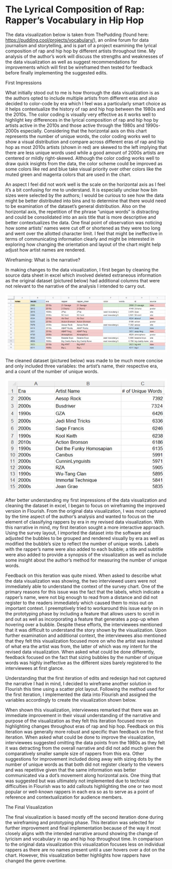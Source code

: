 # The Lyrical Composition of Rap: Rapper’s Vocabulary in Hip Hop 

The data visualization below is taken from ThePudding (found here: https://pudding.cool/projects/vocabulary/), an online forum for data journalism and storytelling, and is part of a project examining the lyrical composition of rap and hip hop by different artists throughout time. My analysis of the author’s work will discuss the strengths and weaknesses of the data visualization as well as suggest recommendations for improvements which will first be wireframed then tested for feedback before finally implementing the suggested edits.


First Impressions

What initially stood out to me is how thorough the data visualization is as the authors opted to include multiple artists from different eras and also decided to color-code by era which I feel was a particularly smart choice as it helps contextualize the history of rap and hip hop between the 1980s and the 2010s. The color coding is visually very effective as it works well to highlight key differences in the lyrical composition of rap and hip hop by artists active in the 2010s and those active through the 1980s and 1990s-2000s especially. Considering that the horizontal axis on this chart represents the number of unique words, the color coding works well to show a visual distribution and compare across different eras of rap and hip hop as most 2010s artists (shown in red) are skewed to the left implying that there are less unique words used while a good amount of 2000s artists are centered or mildly right-skewed. Although the color coding works well to draw quick insights from the data, the color scheme could be improved as some colors like red and blue take visual priority over other colors like the muted green and magenta colors that are used in the chart. 

An aspect I feel did not work well is the scale on the horizontal axis as I feel it’s a bit confusing for me to understand. It is especially unclear how bin sizes were selected by the authors; I would be curious to see how the data might be better distributed into bins and to determine that there would need to be examination of the dataset’s general distribution. Also on the horizontal axis, the repetition of the phrase “unique words” is distracting and could be consolidated into an axis title that is more descriptive and better contextualizes the data. One final point of observation was noticing how some artists' names were cut off or shortened as they were too long and went over the allotted character limit. I feel that might be ineffective in terms of communicating information clearly and might be interested in exploring how changing the orientation and layout of the chart might help adjust how artist names are rendered. 


Wireframing: What is the narrative?

In making changes to the data visualization, I first began by cleaning the source data sheet in excel which involved deleted extraneous information as the original dataset (pictured below) had additional columns that were not relevant to the narrative of the analysis I intended to carry out.

![alt text](https://github.com/gisgomez/Gomez-Portfolio-2022/blob/main/1.JPG)

The cleaned dataset (pictured below) was made to be much more concise and only included three variables: the artist’s name, their respective era, and a count of the number of unique words.

![alt text](https://github.com/gisgomez/Gomez-Portfolio-2022/blob/main/2.JPG)

After better understanding my first impressions of the data visualization and cleaning the dataset in excel, I began to focus on wireframing the improved version in Flourish. From the original data visualization, I was most captured by the time aspect of the author’s analysis and wanted to focus on the element of classifying rappers by era in my revised data visualization. With this narrative in mind, my first iteration sought a more interactive approach. Using the survey layout, I imported the dataset into the software and adjusted the bubbles to be grouped and rendered visually by era as well as modified the bubble’s size to reflect the number of unique words. Labels with the rapper’s name were also added to each bubble; a title and subtitle were also added to provide a synopsis of the visualization as well as include some insight about the author’s method for measuring the number of unique words.

<div class="flourish-embed flourish-survey" data-src="visualisation/8628677"><script src="https://public.flourish.studio/resources/embed.js"></script></div>

Feedback on this iteration was quite mixed. When asked to describe what the data visualization was showing, the two interviewed users were not immediately able to understand the context of the survey chart. One of the primary reasons for this issue was the fact that the labels, which indicate a rapper’s name, were not big enough to read from a distance and did not register to the readers immediately which caused them to miss out on important context. I preemptively tried to workaround this issue early on in the prototyping phase by including a feature that allows users to scroll in and out as well as incorporating a feature that generates a pop-up when hovering over a bubble. Despite these efforts, the interviewees mentioned that it was difficult to understand the story shown by the visualization. Upon further examination and additional context, the interviewees also mentioned that they felt this visualization focused more on who the artist was instead of what era the artist was from, the latter of which was my intent for the revised data visualization. When asked what could be done differently, feedback focused on the fact that sizing bubbles by the number of unique words was highly ineffective as the different sizes barely registered to the interviewees at first glance. 

Understanding that the first iteration of edits and redesign had not captured the narrative I had in mind, I decided to wireframe another solution in Flourish this time using a scatter plot layout. Following the method used for the first iteration, I implemented the data into Flourish and assigned the variables accordingly to create the visualization shown below. 

<div class="flourish-embed flourish-scatter" data-src="visualisation/8638669"><script src="https://public.flourish.studio/resources/embed.js"></script></div>

When shown this visualization, interviewees remarked that there was an immediate improvement in their visual understanding of the narrative and purpose of the visualization as they felt this iteration focused more on highlighting changes throughout eras of rap and hip hop. Feedback on this iteration was generally more robust and specific than feedback on the first iteration. When asked what could be done to improve the visualization, interviewees suggested omitting the data points from the 1980s as they felt it was detracting from the overall narrative and did not add much given the comparatively smaller sample size of rappers from this era. Other suggestions for improvement included doing away with sizing dots by the number of unique words as that both did not register clearly to the viewers and was repetitive given that the same information was better communicated via a dot’s movement along horizontal axis. One thing that was suggested but was ultimately not implemented due to technical difficulties in Flourish was to add callouts highlighting the one or two most popular or well-known rappers in each era so as to serve as a point of reference and contextualization for audience members.

The Final Visualization

<div class="flourish-embed flourish-scatter" data-src="visualisation/8628819"><script src="https://public.flourish.studio/resources/embed.js"></script></div>

The final visualization is based mostly off the second iteration done during the wireframing and prototyping phase. This iteration was selected for further improvement and final implementation because of the way it most closely aligns with the intended narrative around showing the change of lyricism and vocabulary in rap and hip hop throughout time. In comparison to the original data visualization this visualization focuses less on individual rappers as there are no names present until a user hovers over a dot on the chart. However, this visualization better highlights how rappers have changed the genre overtime. 
